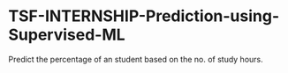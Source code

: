 # TSF-INTERNSHIP-Prediction-using-Supervised-ML
Predict the percentage of an student based on the no. of study hours.
